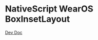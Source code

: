 # NativeScript WearOS BoxInsetLayout

[Dev Doc](https://developer.android.com/reference/android/support/wear/widget/BoxInsetLayout)
